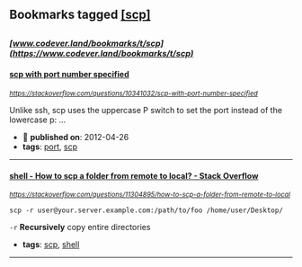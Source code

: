 ## Bookmarks tagged [[scp]](https://www.codever.land/search?q=[scp])

_<sup><sup>[www.codever.land/bookmarks/t/scp](https://www.codever.land/bookmarks/t/scp)</sup></sup>_
---
#### [scp with port number specified](https://stackoverflow.com/questions/10341032/scp-with-port-number-specified)
_<sup>https://stackoverflow.com/questions/10341032/scp-with-port-number-specified</sup>_

Unlike ssh, scp uses the uppercase P switch to set the port instead of the lowercase p:
...
* :calendar: **published on**: 2012-04-26
* **tags**: [port](../tagged/port.md), [scp](../tagged/scp.md)
---
#### [shell - How to scp a folder from remote to local? - Stack Overflow](https://stackoverflow.com/questions/11304895/how-to-scp-a-folder-from-remote-to-local)
_<sup>https://stackoverflow.com/questions/11304895/how-to-scp-a-folder-from-remote-to-local</sup>_

```
scp -r user@your.server.example.com:/path/to/foo /home/user/Desktop/
```

`-r` **Recursively** copy entire directories


* **tags**: [scp](../tagged/scp.md), [shell](../tagged/shell.md)
---
